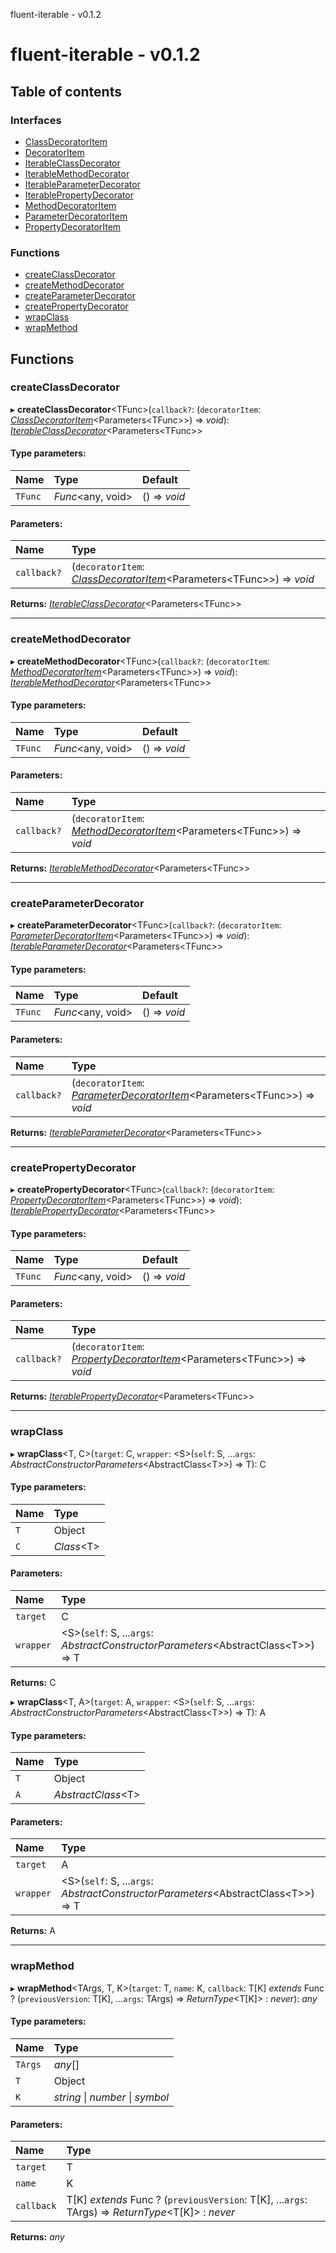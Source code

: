 fluent-iterable - v0.1.2

# fluent-iterable - v0.1.2

## Table of contents

### Interfaces

- [ClassDecoratorItem](interfaces/classdecoratoritem.md)
- [DecoratorItem](interfaces/decoratoritem.md)
- [IterableClassDecorator](interfaces/iterableclassdecorator.md)
- [IterableMethodDecorator](interfaces/iterablemethoddecorator.md)
- [IterableParameterDecorator](interfaces/iterableparameterdecorator.md)
- [IterablePropertyDecorator](interfaces/iterablepropertydecorator.md)
- [MethodDecoratorItem](interfaces/methoddecoratoritem.md)
- [ParameterDecoratorItem](interfaces/parameterdecoratoritem.md)
- [PropertyDecoratorItem](interfaces/propertydecoratoritem.md)

### Functions

- [createClassDecorator](README.md#createclassdecorator)
- [createMethodDecorator](README.md#createmethoddecorator)
- [createParameterDecorator](README.md#createparameterdecorator)
- [createPropertyDecorator](README.md#createpropertydecorator)
- [wrapClass](README.md#wrapclass)
- [wrapMethod](README.md#wrapmethod)

## Functions

### createClassDecorator

▸ **createClassDecorator**<TFunc\>(`callback?`: (`decoratorItem`: [*ClassDecoratorItem*](interfaces/classdecoratoritem.md)<Parameters<TFunc\>\>) => *void*): [*IterableClassDecorator*](interfaces/iterableclassdecorator.md)<Parameters<TFunc\>\>

#### Type parameters:

Name | Type | Default |
:------ | :------ | :------ |
`TFunc` | *Func*<any, void\> | () => *void* |

#### Parameters:

Name | Type |
:------ | :------ |
`callback?` | (`decoratorItem`: [*ClassDecoratorItem*](interfaces/classdecoratoritem.md)<Parameters<TFunc\>\>) => *void* |

**Returns:** [*IterableClassDecorator*](interfaces/iterableclassdecorator.md)<Parameters<TFunc\>\>

___

### createMethodDecorator

▸ **createMethodDecorator**<TFunc\>(`callback?`: (`decoratorItem`: [*MethodDecoratorItem*](interfaces/methoddecoratoritem.md)<Parameters<TFunc\>\>) => *void*): [*IterableMethodDecorator*](interfaces/iterablemethoddecorator.md)<Parameters<TFunc\>\>

#### Type parameters:

Name | Type | Default |
:------ | :------ | :------ |
`TFunc` | *Func*<any, void\> | () => *void* |

#### Parameters:

Name | Type |
:------ | :------ |
`callback?` | (`decoratorItem`: [*MethodDecoratorItem*](interfaces/methoddecoratoritem.md)<Parameters<TFunc\>\>) => *void* |

**Returns:** [*IterableMethodDecorator*](interfaces/iterablemethoddecorator.md)<Parameters<TFunc\>\>

___

### createParameterDecorator

▸ **createParameterDecorator**<TFunc\>(`callback?`: (`decoratorItem`: [*ParameterDecoratorItem*](interfaces/parameterdecoratoritem.md)<Parameters<TFunc\>\>) => *void*): [*IterableParameterDecorator*](interfaces/iterableparameterdecorator.md)<Parameters<TFunc\>\>

#### Type parameters:

Name | Type | Default |
:------ | :------ | :------ |
`TFunc` | *Func*<any, void\> | () => *void* |

#### Parameters:

Name | Type |
:------ | :------ |
`callback?` | (`decoratorItem`: [*ParameterDecoratorItem*](interfaces/parameterdecoratoritem.md)<Parameters<TFunc\>\>) => *void* |

**Returns:** [*IterableParameterDecorator*](interfaces/iterableparameterdecorator.md)<Parameters<TFunc\>\>

___

### createPropertyDecorator

▸ **createPropertyDecorator**<TFunc\>(`callback?`: (`decoratorItem`: [*PropertyDecoratorItem*](interfaces/propertydecoratoritem.md)<Parameters<TFunc\>\>) => *void*): [*IterablePropertyDecorator*](interfaces/iterablepropertydecorator.md)<Parameters<TFunc\>\>

#### Type parameters:

Name | Type | Default |
:------ | :------ | :------ |
`TFunc` | *Func*<any, void\> | () => *void* |

#### Parameters:

Name | Type |
:------ | :------ |
`callback?` | (`decoratorItem`: [*PropertyDecoratorItem*](interfaces/propertydecoratoritem.md)<Parameters<TFunc\>\>) => *void* |

**Returns:** [*IterablePropertyDecorator*](interfaces/iterablepropertydecorator.md)<Parameters<TFunc\>\>

___

### wrapClass

▸ **wrapClass**<T, C\>(`target`: C, `wrapper`: <S\>(`self`: S, ...`args`: *AbstractConstructorParameters*<AbstractClass<T\>\>) => T): C

#### Type parameters:

Name | Type |
:------ | :------ |
`T` | Object |
`C` | *Class*<T\> |

#### Parameters:

Name | Type |
:------ | :------ |
`target` | C |
`wrapper` | <S\>(`self`: S, ...`args`: *AbstractConstructorParameters*<AbstractClass<T\>\>) => T |

**Returns:** C

▸ **wrapClass**<T, A\>(`target`: A, `wrapper`: <S\>(`self`: S, ...`args`: *AbstractConstructorParameters*<AbstractClass<T\>\>) => T): A

#### Type parameters:

Name | Type |
:------ | :------ |
`T` | Object |
`A` | *AbstractClass*<T\> |

#### Parameters:

Name | Type |
:------ | :------ |
`target` | A |
`wrapper` | <S\>(`self`: S, ...`args`: *AbstractConstructorParameters*<AbstractClass<T\>\>) => T |

**Returns:** A

___

### wrapMethod

▸ **wrapMethod**<TArgs, T, K\>(`target`: T, `name`: K, `callback`: T[K] *extends* Func ? (`previousVersion`: T[K], ...`args`: TArgs) => *ReturnType*<T[K]\> : *never*): *any*

#### Type parameters:

Name | Type |
:------ | :------ |
`TArgs` | *any*[] |
`T` | Object |
`K` | *string* \| *number* \| *symbol* |

#### Parameters:

Name | Type |
:------ | :------ |
`target` | T |
`name` | K |
`callback` | T[K] *extends* Func ? (`previousVersion`: T[K], ...`args`: TArgs) => *ReturnType*<T[K]\> : *never* |

**Returns:** *any*
